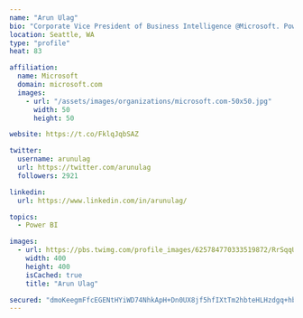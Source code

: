 ```yaml
---
name: "Arun Ulag"
bio: "Corporate Vice President of Business Intelligence @Microsoft. Power BI, Azure Analysis Services, SQL Server Analysis Services, SQL Server Reporting Services"
location: Seattle, WA
type: "profile"
heat: 83

affiliation:
  name: Microsoft
  domain: microsoft.com
  images:
    - url: "/assets/images/organizations/microsoft.com-50x50.jpg"
      width: 50
      height: 50

website: https://t.co/FklqJqbSAZ

twitter:
  username: arunulag
  url: https://twitter.com/arunulag
  followers: 2921

linkedin:
  url: https://www.linkedin.com/in/arunulag/

topics:
  - Power BI

images:
  - url: https://pbs.twimg.com/profile_images/625784770333519872/RrSqqUEZ_400x400.jpg
    width: 400
    height: 400
    isCached: true
    title: "Arun Ulag"

secured: "dmoKeegmFfcEGENtHYiWD74NhkApH+Dn0UX8jf5hfIXtTm2hbteHLHzdgq+hbkHiPwXuXiiKNrvhkZmuh6y+DDiGvd7hFMkxAZ0MKbUiTHENGstjW+nr4o5v0eGjq9JwEjBXaYbBoLumbAWfBATYtUI6+wkqE2INGHCZA/zCpF8T8caE4nclOPXnqx7sVbXBEb/I7GsCzrn6Y5Abo8mP++laDEoNFzoK8SNOuXl+YMEoEjfenWLKBlSGY4A+3TomjxS/V7x7PC+ZYAn2LkXFR9D9W3yL1gx8l9zBgznGBZ/goW67/RHMP2r0JqOJtnC1cKXSNkPRLbUN3SiZKWVDV29Vqaz8R4O1kYyrJtnXdxPjTqDq4O7sEMAys4lz9WND2KGqncyWvGQGh6JTACFutRF+FP2/9We97sYq+q0tSc8=;Dod3Fy+0NH+cZQuodia6AQ=="
---
```


